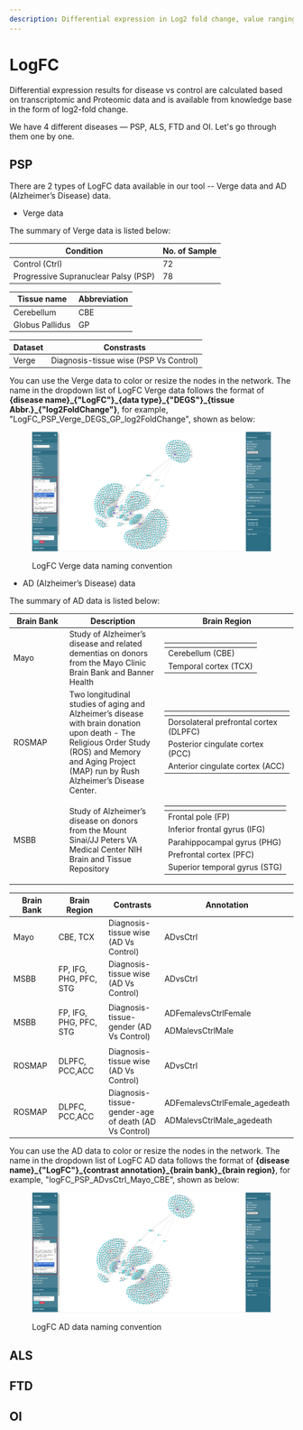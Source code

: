 ```yaml
---
description: Differential expression in Log2 fold change, value ranging from -Inf to +Inf
---
```


# LogFC

Differential expression results for disease vs control are calculated based on transcriptomic and Proteomic data and is available from knowledge base in the form of log2-fold change.

We have 4 different diseases — PSP, ALS, FTD and OI. Let's go through them one by one.

## PSP

There are 2 types of LogFC data available in our tool -- Verge data and AD (Alzheimer’s Disease) data.&#x20;

* Verge data

The summary of Verge data is listed below:

| Condition                            | No. of Sample |
| ------------------------------------ | ------------- |
| Control (Ctrl)                       | 72            |
| Progressive Supranuclear Palsy (PSP) | 78            |

| Tissue name     | Abbreviation |
| --------------- | ------------ |
| Cerebellum      | CBE          |
| Globus Pallidus | GP           |

| Dataset | Constrasts                             |
| ------- | -------------------------------------- |
| Verge   | Diagnosis-tissue wise (PSP Vs Control) |

You can use the Verge data to color or resize the nodes in the network. The name in the dropdown list of LogFC Verge data follows the format of **{disease name}\_{"LogFC"}\_{data type}\_{"DEGS"}\_{tissue Abbr.}\_{"log2FoldChange"}**, for example, "LogFC\_PSP\_Verge\_DEGS\_GP\_log2FoldChange", shown as below:

<figure><img src="../../.gitbook/assets/1735775213788.png" alt=""><figcaption><p>LogFC Verge data naming convention</p></figcaption></figure>

* AD (Alzheimer’s Disease) data

The summary of AD data is listed below:

<table><thead><tr><th width="130">Brain Bank</th><th width="287">Description</th><th width="387">Brain Region</th></tr></thead><tbody><tr><td>Mayo</td><td>Study of Alzheimer’s disease and related dementias on donors from the Mayo Clinic Brain Bank and Banner Health</td><td><table data-header-hidden><thead><tr><th></th></tr></thead><tbody><tr><td>Cerebellum (CBE)</td></tr><tr><td>Temporal cortex (TCX)</td></tr></tbody></table></td></tr><tr><td>ROSMAP</td><td>Two longitudinal studies of aging and Alzheimer’s disease with brain donation upon death - The Religious Order Study (ROS) and Memory and Aging Project (MAP) run by Rush Alzheimer’s Disease Center.</td><td><table data-header-hidden><thead><tr><th></th></tr></thead><tbody><tr><td>Dorsolateral prefrontal cortex (DLPFC)</td></tr><tr><td>Posterior cingulate cortex (PCC)</td></tr><tr><td>Anterior cingulate cortex (ACC)</td></tr></tbody></table></td></tr><tr><td>MSBB</td><td>Study of Alzheimer’s disease on donors from the Mount Sinai/JJ Peters VA Medical Center NIH Brain and Tissue Repository</td><td><table data-header-hidden><thead><tr><th></th></tr></thead><tbody><tr><td>Frontal pole (FP)</td></tr><tr><td>Inferior frontal gyrus (IFG)</td></tr><tr><td>Parahippocampal gyrus (PHG)</td></tr><tr><td>Prefrontal cortex (PFC)</td></tr><tr><td>Superior temporal gyrus (STG)</td></tr></tbody></table></td></tr></tbody></table>

<table><thead><tr><th width="129">Brain Bank</th><th width="204">Brain Region</th><th width="203">Contrasts</th><th>Annotation</th></tr></thead><tbody><tr><td>Mayo</td><td>CBE, TCX</td><td>Diagnosis-tissue wise (AD Vs Control)</td><td>ADvsCtrl</td></tr><tr><td>MSBB</td><td>FP, IFG, PHG, PFC, STG</td><td>Diagnosis-tissue wise (AD Vs Control)</td><td>ADvsCtrl</td></tr><tr><td>MSBB</td><td>FP, IFG, PHG, PFC, STG</td><td>Diagnosis-tissue-gender (AD Vs Control)</td><td><p>ADFemalevsCtrlFemale</p><p>ADMalevsCtrlMale</p></td></tr><tr><td>ROSMAP</td><td>DLPFC, PCC,ACC</td><td>Diagnosis-tissue wise (AD Vs Control)</td><td>ADvsCtrl</td></tr><tr><td>ROSMAP</td><td>DLPFC, PCC,ACC</td><td>Diagnosis-tissue-gender-age of death (AD Vs Control)</td><td><p>ADFemalevsCtrlFemale_agedeath</p><p>ADMalevsCtrlMale_agedeath</p></td></tr></tbody></table>

You can use the AD data to color or resize the nodes in the network. The name in the dropdown list of LogFC AD data follows the format of **{disease name}\_{"LogFC"}\_{contrast annotation}\_{brain bank}\_{brain region}**, for example, "logFC\_PSP\_ADvsCtrl\_Mayo\_CBE", shown as below:

<figure><img src="../../.gitbook/assets/1735775251922.png" alt=""><figcaption><p>LogFC AD data naming convention</p></figcaption></figure>

## ALS



## FTD



## OI

